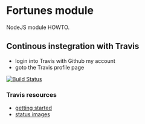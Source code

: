 # Fortunes module

NodeJS module HOWTO.

## Continous instegration with Travis

* login into Travis with Github my account
* goto the Travis profile page

[![Build Status](https://secure.travis-ci.org/wbzyl/fortunes-module.png)](http://travis-ci.org/wbzyl/fortunes-module)

### Travis resources

* [getting started](http://about.travis-ci.org/docs/user/getting-started/)
* [status images](http://about.travis-ci.org/docs/user/status-images/)

